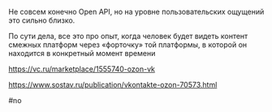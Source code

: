 
Не совсем конечно Open API, но на уровне пользовательских ощущений это сильно близко.

По сути дела, все это про опыт, когда человек будет видеть контент смежных платформ через «форточку» той платформы, в которой он находится в конкретный момент времени 

https://vc.ru/marketplace/1555740-ozon-vk

https://www.sostav.ru/publication/vkontakte-ozon-70573.html

#no